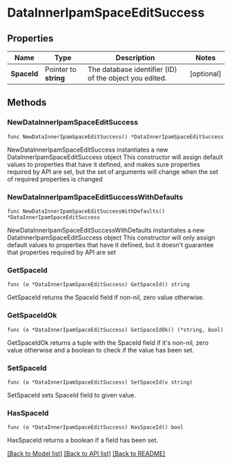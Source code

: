 # DataInnerIpamSpaceEditSuccess

## Properties

Name | Type | Description | Notes
------------ | ------------- | ------------- | -------------
**SpaceId** | Pointer to **string** | The database identifier (ID) of the object you edited. | [optional] 

## Methods

### NewDataInnerIpamSpaceEditSuccess

`func NewDataInnerIpamSpaceEditSuccess() *DataInnerIpamSpaceEditSuccess`

NewDataInnerIpamSpaceEditSuccess instantiates a new DataInnerIpamSpaceEditSuccess object
This constructor will assign default values to properties that have it defined,
and makes sure properties required by API are set, but the set of arguments
will change when the set of required properties is changed

### NewDataInnerIpamSpaceEditSuccessWithDefaults

`func NewDataInnerIpamSpaceEditSuccessWithDefaults() *DataInnerIpamSpaceEditSuccess`

NewDataInnerIpamSpaceEditSuccessWithDefaults instantiates a new DataInnerIpamSpaceEditSuccess object
This constructor will only assign default values to properties that have it defined,
but it doesn't guarantee that properties required by API are set

### GetSpaceId

`func (o *DataInnerIpamSpaceEditSuccess) GetSpaceId() string`

GetSpaceId returns the SpaceId field if non-nil, zero value otherwise.

### GetSpaceIdOk

`func (o *DataInnerIpamSpaceEditSuccess) GetSpaceIdOk() (*string, bool)`

GetSpaceIdOk returns a tuple with the SpaceId field if it's non-nil, zero value otherwise
and a boolean to check if the value has been set.

### SetSpaceId

`func (o *DataInnerIpamSpaceEditSuccess) SetSpaceId(v string)`

SetSpaceId sets SpaceId field to given value.

### HasSpaceId

`func (o *DataInnerIpamSpaceEditSuccess) HasSpaceId() bool`

HasSpaceId returns a boolean if a field has been set.


[[Back to Model list]](../README.md#documentation-for-models) [[Back to API list]](../README.md#documentation-for-api-endpoints) [[Back to README]](../README.md)



